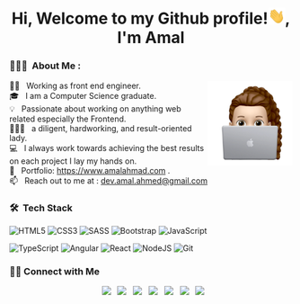 <h1 align="center">Hi, Welcome to my Github profile!<img src="./assets/wave.gif" width="30px">, I'm Amal</h1>

<h3> 🙎🏻‍♀️ &nbsp;About Me : </h3>

<img alt="hero image" src="./assets/hero-image.png" align="right" width = 30%/>

👩‍💻 &nbsp; Working as front end engineer.\
🎓 &nbsp; I am a Computer Science graduate.\
💡 &nbsp; Passionate about working on anything web related especially the Frontend.\
🙎🏻‍♀️ &nbsp; a diligent, hardworking, and result-oriented lady.\
💻 &nbsp; I always work towards achieving the best results on each project I lay my hands on.\
💼 &nbsp; Portfolio: https://www.amalahmad.com .\
📫 &nbsp; Reach out to me at : dev.amal.ahmed@gmail.com

<h3> 🛠 &nbsp;Tech Stack</h3>

![HTML5](https://img.shields.io/badge/html5-%23E34F26.svg?style=for-the-badge&logo=html5&logoColor=white) ![CSS3](https://img.shields.io/badge/css3-%231572B6.svg?style=for-the-badge&logo=css3&logoColor=white) ![SASS](https://img.shields.io/badge/SASS-hotpink.svg?style=for-the-badge&logo=SASS&logoColor=white) ![Bootstrap](https://img.shields.io/badge/bootstrap-%23563D7C.svg?style=for-the-badge&logo=bootstrap&logoColor=white) ![JavaScript](https://img.shields.io/badge/javascript-%23323330.svg?style=for-the-badge&logo=javascript&logoColor=%23F7DF1E)

![TypeScript](https://img.shields.io/badge/typescript-%23007ACC.svg?style=for-the-badge&logo=typescript&logoColor=white) ![Angular](https://img.shields.io/badge/angular-%23DD0031.svg?style=for-the-badge&logo=angular&logoColor=white) ![React](https://img.shields.io/badge/react-%2320232a.svg?style=for-the-badge&logo=react&logoColor=%2361DAFB) ![NodeJS](https://img.shields.io/badge/node.js-6DA55F?style=for-the-badge&logo=node.js&logoColor=white) ![Git](https://img.shields.io/badge/git-%23F05033.svg?style=for-the-badge&logo=git&logoColor=white)

<h3> 🤝🏻 Connect with Me </h3>

<p align="center">
&nbsp; <a href="https://www.linkedin.com/in/amal-fathelbab/" target="_blank"><img src="https://img.icons8.com/color/48/000000/linkedin.png" width="50" /></a>
&nbsp; <a href="mailto:dev.amal.ahmed@gmail.com" target="_blank"><img src="https://img.icons8.com/color/48/000000/gmail--v1.png"  width="50" /></a>
&nbsp; <a href="https://www.behance.net/Amalfathelbab" target="_blank" rel="noopener noreferrer"><img src="https://img.icons8.com/color/48/000000/behance.png" width="50" /></a>
&nbsp; <a href="https://www.amalahmad.com/" target="_blank"><img src="https://img.icons8.com/color/48/000000/user-female-circle--v1.png" width="50" /></a>
&nbsp; <a href="https://drive.google.com/file/d/1p5LBxguaWJT1OpcxAyrSyz8Z0dTrCw_O/view?usp=sharing" target="_blank"><img src="https://img.icons8.com/color/48/000000/resume.png" width="50" /></a>
&nbsp; <a href="https://twitter.com/devamalahmed" target="_blank"><img src="https://img.icons8.com/color/48/000000/twitter-squared.png" width="50" /></a>
&nbsp; <a href="https://www.instagram.com/dev.amal.ahmed/" target="_blank"><img src="https://img.icons8.com/color/48/000000/instagram-new--v1.png" width="50" /></a>

</p>
